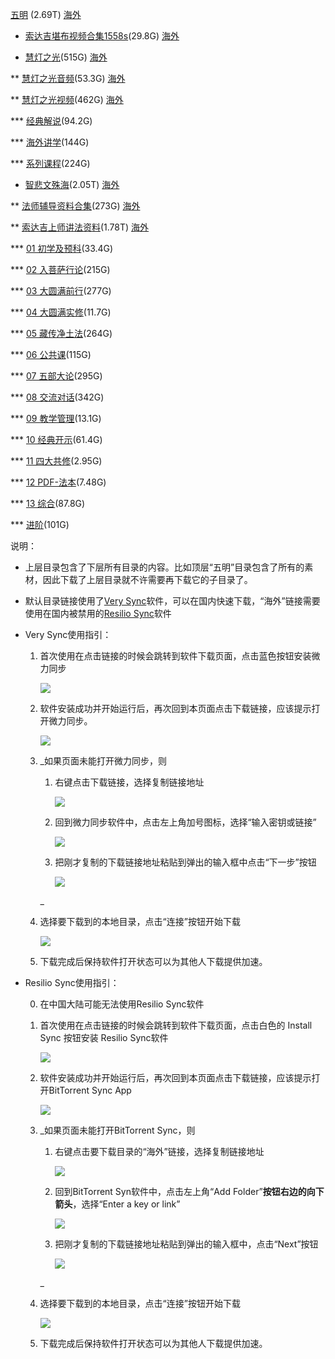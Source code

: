 [五明](https://link.verysync.com/#f=%E4%BA%94%E6%98%8E&sz=1E0&k=H3GOGMPFWR7HJOY6UGFD2VO3VVSB64ZILQIBJ2JDTOWQG343WIY65GK&d=P4KRW4BOF53QC5NWFR7MIUPLMQYH&t=1&tm=1588759359706&v=v1.3.5&a=1) (2.69T) [海外](https://link.getsync.com/#f=%E4%BA%94%E6%98%8E&sz=0&t=1&s=WKZWM53WN5YUMDBVJP4IWHGGIJKIL3JA&i=CQAQXF4OHA2S5H4L5EDFO2ZOZ6YP5MVX2&v=2.4)

*   [索达吉堪布视频合集1558s](https://link.verysync.com/#f=%E7%B4%A2%E8%BE%BE%E5%90%89%E5%A0%AA%E5%B8%83%E8%A7%86%E9%A2%91%E5%90%88%E9%9B%861558&sz=1E0&k=D3CK5ZVFOSUYHX4VE7SQETSJY7GFM3UTMHLU44BFN5SO4R7RY7ZYEDW&d=L4GNS4XKB53MY5JSBN7IEQLHIMUD&t=1&tm=1588250007842&v=v1.3.5&a=1)(29.8G) [海外](https://link.getsync.com/#f=%E7%B4%A2%E8%BE%BE%E5%90%89%E5%A0%AA%E5%B8%83%E8%A7%86%E9%A2%91%E5%90%88%E9%9B%861558&sz=0&t=1&s=H35VSMHRAYD2MH27CMJPLUWFSHA4U67D&i=C4Y4J2TPKUOXDLBIV4QIWPTUTHU2JXS7N&v=2.4)
    
*   [慧灯之光](https://link.verysync.com/#f=%E6%85%A7%E7%81%AF%E4%B9%8B%E5%85%89&sz=1E0&k=S3RA4WE2NRT7LJMGURZJVZVOUEIBQL32OQ6JKN25ICPMSGL4JEDL4LB&d=A4VCH4MZQ53BN5YHQC7XTFAWXBJS&t=1&tm=1588759456777&v=v1.3.5&a=1)(515G) [海外](https://link.getsync.com/#f=%E6%85%A7%E7%81%AF%E4%B9%8B%E5%85%89&sz=0&t=1&s=YMKP5ANNKIS62A7MC36RWJJCXO6HX565&i=CXGABZ22ZAZPBVFURPJUAE3KCZ63FIP72&e=1589088633&v=2.4)
    

**   [慧灯之光音频](https://link.verysync.com/#f=%E6%85%A7%E7%81%AF%E4%B9%8B%E5%85%89%E9%9F%B3%E9%A2%91&sz=1E0&k=G3FNC3UEMV3QODFNJN2H4QH3FQO2SRX2JORJLHA4Z6VSEPEUPNZ46RZ&d=O4JQV4ANE53PB5MVEQ7LHTOKLPXG&t=1&tm=1588765835045&v=v1.3.5&a=1)(53.3G) [海外](https://link.getsync.com/#f=%E6%85%A7%E7%81%AF%E4%B9%8B%E5%85%89%E9%9F%B3%E9%A2%91&sz=0&t=1&s=QOV2KY5Q2C3VWBKPACIDL4U6QIZE27WC&i=CRZZESW2OLT5HCM7T35NFPOM5BVVP54VQ&v=2.4)
    
**   [慧灯之光视频](https://link.verysync.com/#f=%E6%85%A7%E7%81%AF%E4%B9%8B%E5%85%89%E8%A7%86%E9%A2%91&sz=1E0&k=K3JWN6ATE2HEOXZI6IVZCZLRB4XVV5IE2SEANYIO3DY5QGQVTUKUXUF&d=S4NUZ4ERI53TF5QZIU7PLXSOPTBK&t=1&tm=1588765894949&v=v1.3.5&a=1)(462G) [海外](https://link.getsync.com/#f=%E6%85%A7%E7%81%AF%E4%B9%8B%E5%85%89%E8%A7%86%E9%A2%91&sz=0&t=1&s=XUUOAHRWAHZ2DQ63QXLGX27IYWUOZIX4&i=CTCQFPM5W2VWROKIJSWCIW45FL4CAVWTK&v=2.4)
    

***   [经典解说](https://link.verysync.com/#f=%E7%BB%8F%E5%85%B8%E8%A7%A3%E8%AF%B4&sz=1E0&k=D3CNBVUGMIXHAGRBEYP4A5H64ZPHCOBBPAWXZKFH45MIXLEWWX6JMDS&d=L4GNS4XKB53MY5JSBN7IEQLHIMUD&t=1&tm=1588766093562&v=v1.3.5&a=1)(94.2G)
    
***   [海外讲学](https://link.verysync.com/#f=%E6%B5%B7%E5%A4%96%E8%AE%B2%E5%AD%A6&sz=1E0&k=S3RGJPPV7I2GTZRWD65XTHPBIDXVR5K4Q527BDJHICHFJLYCMNJVPHR&d=A4VCH4MZQ53BN5YHQC7XTFAWXBJS&t=1&tm=1588766132317&v=v1.3.5&a=1)(144G)
    
***   [系列课程](https://link.verysync.com/#f=%E7%B3%BB%E5%88%97%E8%AF%BE%E7%A8%8B&sz=1E0&k=D3CKWYJ23UMPUQJJBQFTAZDDMJDT2NUAUFAN6RRPQHE46HCVSLNCYOG&d=L4GNS4XKB53MY5JSBN7IEQLHIMUD&t=1&tm=1588766181502&v=v1.3.5&a=1)(224G)
    

*   [智悲文殊海](https://link.verysync.com/#f=%E6%99%BA%E6%82%B2%E6%96%87%E6%AE%8A%E6%B5%B7&sz=1E0&k=D3CRCSBS5B6IKULADJWXJ35QDN56A6ZFIW2L67LRP2YB5IU5PMH64QC&d=L4GNS4XKB53MY5JSBN7IEQLHIMUD&t=1&tm=1588759621302&v=v1.3.5&a=1)(2.05T) [海外](https://link.getsync.com/#f=%E6%99%BA%E6%82%B2%E6%96%87%E6%AE%8A%E6%B5%B7&sz=0&t=1&s=K5X43DUCZUY4AHGFHEBOWQ65OQKPOMH2&i=CSXJ77YEBB4DIOGWPIS2AXY5NPALXCAYB&v=2.4)
    

**   [法师辅导资料合集](https://link.verysync.com/#f=%E6%B3%95%E5%B8%88%E8%BE%85%E5%AF%BC%E8%B5%84%E6%96%99%E5%90%88%E9%9B%86&sz=1E0&k=K3JTEV6GGCLJ5QJKVOJXPINBGHYI24DYNFMGEKHLR6TE646Q3KIVMP6&d=S4NUZ4ERI53TF5QZIU7PLXSOPTBK&t=1&tm=1588766316609&v=v1.3.5&a=1)(273G) [海外](https://link.getsync.com/#f=%E6%B3%95%E5%B8%88%E8%BE%85%E5%AF%BC%E8%B5%84%E6%96%99%E5%90%88%E9%9B%86&sz=0&t=1&s=5KNKZZGMBTI7FKYPKYOBHXXPRR42YPZG&i=CV2EFBBOA3JJBVKD2FHEBCL7RBSOEDC64&v=2.4)
    

**   [索达吉上师讲法资料](https://link.verysync.com/#f=%E7%B4%A2%E8%BE%BE%E5%90%89%E4%B8%8A%E5%B8%88%E8%AE%B2%E6%B3%95%E8%B5%84%E6%96%99&sz=1E0&k=P3OD55ZMB3LOEZQD2BMTSZFK2Y37FYRHZRN3JEN2W3HBYBCMA7T3WWY&d=X4SZE4JWN53YK5VENZ7UQCXTUYGP&t=1&tm=1588766349774&v=v1.3.5&a=1)(1.78T) [海外](https://link.getsync.com/#f=%E7%B4%A2%E8%BE%BE%E5%90%89%E4%B8%8A%E5%B8%88%E8%AE%B2%E6%B3%95%E8%B5%84%E6%96%99&sz=0&t=1&s=B7D4KZW37BQ3G4UFH66P7TBHHVEPNNBE&i=CPGLUNC4CH7YM3KQW3DOUNBFOYIOCYQWG&v=2.4)

***   [01 初学及预科](https://link.verysync.com/#f=01%20%20%E5%88%9D%E5%AD%A6%E5%8F%8A%E9%A2%84%E7%A7%91&sz=1E0&k=C3BLROYGFRQVYZ4GHIYMUQ5HORWO6ZQ2ITBKBXHWIG65PEKT7YJQRIH&d=K4FMR4WJA53LX5IRAM7HDPKGHLTC&t=1&tm=1588769969601&v=v1.3.5&a=1)(33.4G)
    
***   [02 入菩萨行论](https://link.verysync.com/#f=02%20%20%E5%85%A5%E8%8F%A9%E8%90%A8%E8%A1%8C%E8%AE%BA&sz=1E0&k=K3JUKTG7ZWUWX7V63MZCZK2YE3I3CDCDDWC5OC4OH4VCANSHB6J6WFZ&d=S4NUZ4ERI53TF5QZIU7PLXSOPTBK&t=1&tm=1588770000569&v=v1.3.5&a=1)(215G)
    
***   [03 大圆满前行](https://link.verysync.com/#f=03%20%20%E5%A4%A7%E5%9C%86%E6%BB%A1%E5%89%8D%E8%A1%8C&sz=1E0&k=C3BM734W6IRF6XVOJVKC2B3UV6DIWJCUJJASHQERMGQJGSYEPKVMWEV&d=K4FMR4WJA53LX5IRAM7HDPKGHLTC&t=1&tm=1588770031521&v=v1.3.5&a=1)(277G)
    
***   [04 大圆满实修](https://link.verysync.com/#f=04%20%20%E5%A4%A7%E5%9C%86%E6%BB%A1%E5%AE%9E%E4%BF%AE&sz=126E8&k=J3IS3SPHJ5VQ2FR4I66LZPUTR35Q2SUYC55CIFJAW2ZOZANVIM5Q4FC&d=R4MTY4DQH53SE5PYHT7OKWRNOSAJ&t=1&tm=1589806041688&v=v1.3.5&a=1)(11.7G)
    
***   [05 藏传净土法](https://link.verysync.com/#f=05%20%20%E8%97%8F%E4%BC%A0%E5%87%80%E5%9C%9F%E6%B3%95&sz=1E0&k=F3ESYV7YDLN3B5MQ2TNGMTPQH4DRM2FOIHK4XBSZWGQFBGRXZ3BOTZ6&d=N4IPU4ZMD53OA5LUDP7KGSNJKOWF&t=1&tm=1588770096944&v=v1.3.5&a=1)(264G)
    
***   [06 公共课](https://link.verysync.com/#f=06%20%20%E5%85%AC%E5%85%B1%E8%AF%BE&sz=1E0&k=Q3PEZEOWN7VIJIRBUHNMKQ7TE66Z3KYKVECLZINYU5RFEAST2LN6SWR&d=Y4TAF4KXO53ZL5WFOA7VRDYUVZHQ&t=1&tm=1588770130195&v=v1.3.5&a=1)(115G)
    
***   [07 五部大论](https://link.verysync.com/#f=07%20%20%E4%BA%94%E9%83%A8%E5%A4%A7%E8%AE%BA&sz=1E0&k=O3NZ4MCT2B7JY75Y6AWOAIKCXSTGTLEYO43LQWFP6KQPZEEVN42WZWR&d=W4RYD4IVM53XJ5UDMY7TPBWSTXFO&t=1&tm=1588770169973&v=v1.3.5&a=1)(295G)
    
***   [08 交流对话](https://link.verysync.com/#f=08%20%20%E4%BA%A4%E6%B5%81%E5%AF%B9%E8%AF%9D&sz=1E0&k=Q3PXQUQAW25DZEGUEI3N5DEIHVVFQG3EJDGO4BNGSJHOSXUT54TTDV4&d=Y4TAF4KXO53ZL5WFOA7VRDYUVZHQ&t=1&tm=1588770203555&v=v1.3.5&a=1)(342G)
    
***   [09 教学管理](https://link.verysync.com/#f=09%20%20%E6%95%99%E5%AD%A6%E7%AE%A1%E7%90%86&sz=1E0&k=K3JXE3IF2S6YSQOSWXO7ET6FRFH2GQW44J7ESXAZJEDPDXH76OWUGW2&d=S4NUZ4ERI53TF5QZIU7PLXSOPTBK&t=1&tm=1588770238929&v=v1.3.5&a=1)(13.1G)
    
***   [10 经典开示](https://link.verysync.com/#f=10%20%20%E7%BB%8F%E5%85%B8%E5%BC%80%E7%A4%BA&sz=1E0&k=D3CR67TWD24CJ24HNNFOFRHA54W2URVMRNUNYBCMYUOCUNBCF6JHTD6&d=L4GNS4XKB53MY5JSBN7IEQLHIMUD&t=1&tm=1588770272562&v=v1.3.5&a=1)(61.4G)
    
***   [11 四大共修](https://link.verysync.com/#f=11%20%20%E5%9B%9B%E5%A4%A7%E5%85%B1%E4%BF%AE&sz=1E0&k=Q3PDZL2CPZHXZE7WBEUDCIV3XJJEW6FP7L5KOTTIDUPGRIMCMIKU4JT&d=Y4TAF4KXO53ZL5WFOA7VRDYUVZHQ&t=1&tm=1588770303255&v=v1.3.5&a=1)(2.95G)
    
***   [12 PDF-法本](https://link.verysync.com/#f=12%20%20PDF-%E6%B3%95%E6%9C%AC&sz=1E0&k=M3LTBL2H6LN3WBHIUFW6VKYJJZ5LJQO5N2DINAAHECBPKHGVPEXJ42L&d=U4PWB4GTK53VH5SBKW7RNZUQRVDM&t=1&tm=1588770346411&v=v1.3.5&a=1)(7.48G)
    
***   [13 综合](https://link.verysync.com/#f=13%20%20%E7%BB%BC%E5%90%88&sz=1E0&k=J3IQACDBTAGXAMAMS5RPEDQXC26VXGTM4LVMDFUYXGLSPIX2WXEE6MQ&d=R4MTY4DQH53SE5PYHT7OKWRNOSAJ&t=1&tm=1588770377748&v=v1.3.5&a=1)(87.8G)
    
***   [进阶](https://link.verysync.com/#f=%E8%BF%9B%E9%98%B6&sz=1E0&k=B3AIPAHWQDT752SMQZROYDQWP5DWBMNJHQSMUFIP4ZU2TNTUIGX6YIG&d=J4ELQ4VIZ53KW5HQZL7GCOJFGKSB&t=1&tm=1588770410080&v=v1.3.5&a=1)(101G)
    

  

说明：

*   上层目录包含了下层所有目录的内容。比如顶层“五明”目录包含了所有的素材，因此下载了上层目录就不许需要再下载它的子目录了。  
      
    
*   默认目录链接使用了[Very Sync](http://www.verysync.com/)软件，可以在国内快速下载，“海外”链接需要使用在国内被禁用的[Resilio Sync](https://www.resilio.com/)软件  
      
    
*   Very Sync使用指引：
    1.  首次使用在点击链接的时候会跳转到软件下载页面，点击蓝色按钮安装微力同步  
          
        ![](https://share-1251703426.cos.ap-nanjing.myqcloud.com/p1.png)  
          
          
        
    2.  软件安装成功并开始运行后，再次回到本页面点击下载链接，应该提示打开微力同步。  
          
        ![](https://share-1251703426.cos.ap-nanjing.myqcloud.com/p2.png)  
          
          
        
    3.  _如果页面未能打开微力同步，则
        
        1.  右键点击下载链接，选择复制链接地址  
              
            ![](https://share-1251703426.cos.ap-nanjing.myqcloud.com/p6.png)  
              
              
            
        2.  回到微力同步软件中，点击左上角加号图标，选择“输入密钥或链接”  
              
            ![](https://share-1251703426.cos.ap-nanjing.myqcloud.com/p5.png)  
              
              
            
        3.  把刚才复制的下载链接地址粘贴到弹出的输入框中点击“下一步”按钮  
              
            ![](https://share-1251703426.cos.ap-nanjing.myqcloud.com/p4.png)  
              
              
            
        
        _
    4.  选择要下载到的本地目录，点击“连接”按钮开始下载  
          
        ![](https://share-1251703426.cos.ap-nanjing.myqcloud.com/p3.png)  
          
          
        
    5.  下载完成后保持软件打开状态可以为其他人下载提供加速。
*   Resilio Sync使用指引：  
      
    0.  在中国大陆可能无法使用Resilio Sync软件  
          
        
    1.  首次使用在点击链接的时候会跳转到软件下载页面，点击白色的 Install Sync 按钮安装 Resilio Sync软件  
          
        ![](https://share-1251703426.cos.ap-nanjing.myqcloud.com/p7.png)  
          
          
        
    2.  软件安装成功并开始运行后，再次回到本页面点击下载链接，应该提示打开BitTorrent Sync App  
          
        ![](https://share-1251703426.cos.ap-nanjing.myqcloud.com/p8.png)  
          
          
        
    3.  _如果页面未能打开BitTorrent Sync，则
        
        1.  右键点击要下载目录的“海外”链接，选择复制链接地址  
              
            ![](https://share-1251703426.cos.ap-nanjing.myqcloud.com/p10.png)  
              
              
            
        2.  回到BitTorrent Syn软件中，点击左上角“Add Folder”**按钮右边的向下箭头**，选择“Enter a key or link”  
              
            ![](https://share-1251703426.cos.ap-nanjing.myqcloud.com/p11.png)  
              
              
            
        3.  把刚才复制的下载链接地址粘贴到弹出的输入框中，点击“Next”按钮  
              
            ![](https://share-1251703426.cos.ap-nanjing.myqcloud.com/p12.png)  
              
              
            
        
        _
    4.  选择要下载到的本地目录，点击“连接”按钮开始下载  
          
        ![](https://share-1251703426.cos.ap-nanjing.myqcloud.com/p9.png)  
          
          
        
    5.  下载完成后保持软件打开状态可以为其他人下载提供加速。

